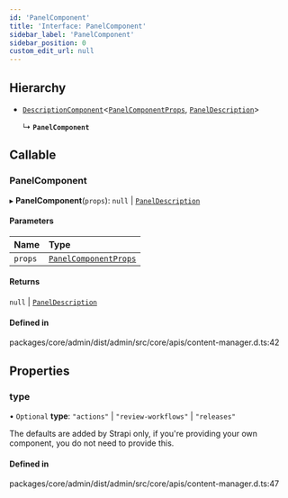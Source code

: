 ```yaml
---
id: 'PanelComponent'
title: 'Interface: PanelComponent'
sidebar_label: 'PanelComponent'
sidebar_position: 0
custom_edit_url: null
---
```


## Hierarchy

- [`DescriptionComponent`](DescriptionComponent.md)<[`PanelComponentProps`](PanelComponentProps.md), [`PanelDescription`](PanelDescription.md)\>

  ↳ **`PanelComponent`**

## Callable

### PanelComponent

▸ **PanelComponent**(`props`): `null` \| [`PanelDescription`](PanelDescription.md)

#### Parameters

| Name    | Type                                            |
| :------ | :---------------------------------------------- |
| `props` | [`PanelComponentProps`](PanelComponentProps.md) |

#### Returns

`null` \| [`PanelDescription`](PanelDescription.md)

#### Defined in

packages/core/admin/dist/admin/src/core/apis/content-manager.d.ts:42

## Properties

### type

• `Optional` **type**: `"actions"` \| `"review-workflows"` \| `"releases"`

The defaults are added by Strapi only, if you're providing your own component,
you do not need to provide this.

#### Defined in

packages/core/admin/dist/admin/src/core/apis/content-manager.d.ts:47
